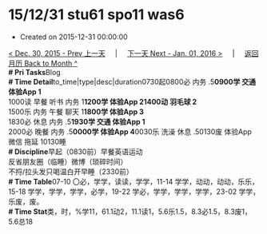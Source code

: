 # 15/12/31 stu61 spo11 was6

* Created on 2015-12-31 00:00:00

[&lt; Dec. 30, 2015 - Prev 上一天](d30.md)     \|     [下一天 Next - Jan. 01, 2016 &gt;](../../2016/01/d01.md)     \|     [返回月历 Back to Month ^](index.md)   
**\# Pri Tasks**Blog  
**\# Time Detail**to\_time\|type\|desc\|duration0730起0800必 内务 .5**0900学 交通 体验App 1**  
1000读 早餐 听书 内务 1**1200学 体验App 21400动 羽毛球 2**  
1500乐 内务 午餐 聊天 1**1800学 体验App 3**  
1830必 休息 内务 .5**1930学 交通 体验App 1**  
2000必 晚餐 内务 .5**0000学 体验App 4**0030乐 洗澡 休息 .50130废 体验App 微信 拖延 10130睡  
**\# Discipline**早起（0830前）早餐英语运动  
反省朋友圈（临睡）微博（琐碎时间）  
不捋/拉头发只喝温白开早睡（2330前）  
**\# Time Table**07-10 〇必，学学，读读，学学，11-14 学学，动动，动动，乐乐，15-18 学学，学学，学学，必学，19-22 学必，学学，学学，学学，23-02 学学，乐废，废。  
**\# Time Stat**类，时，%学11，61.1动2，11.1读1，5.6乐1.5，8.3必1.5，8.3废1，5.6总18

